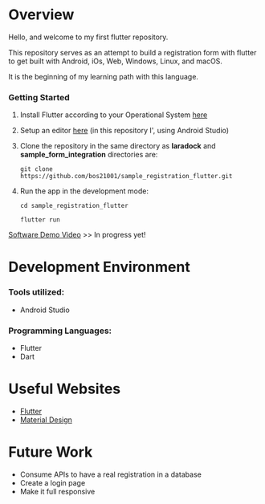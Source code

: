 # Overview

Hello, and welcome to my first flutter repository.

This repository serves as an attempt to build a registration form with flutter to get built with
Android, iOs, Web, Windows, Linux, and macOS.

It is the beginning of my learning path with this language.

### Getting Started

1. Install Flutter according to your Operational
   System [here](https://docs.flutter.dev/get-started/install)
2. Setup an editor [here](https://docs.flutter.dev/get-started/editor?tab=androidstudio) (in this
   repository I', using Android Studio)
3. Clone the repository in the same directory as **laradock** and **sample_form_integration**
   directories are:

    ```
    git clone https://github.com/bos21001/sample_registration_flutter.git
    ```

4. Run the app in the development mode:
   
   ```
   cd sample_registration_flutter
   ```
   
   ```
   flutter run
   ```

[Software Demo Video](http://youtube.link.goes.here) >> In progress yet!

# Development Environment

### Tools utilized:

* Android Studio

### Programming Languages:

* Flutter
* Dart

# Useful Websites

* [Flutter](https://flutter.dev/)
* [Material Design](https://m2.material.io/)

# Future Work

* Consume APIs to have a real registration in a database
* Create a login page
* Make it full responsive
